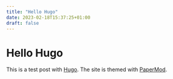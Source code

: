 ```yaml
---
title: "Hello Hugo"
date: 2023-02-18T15:37:25+01:00
draft: false
---
```


# Hello Hugo

This is a test post with [Hugo](https://gohugo.io/). The site is themed with [PaperMod](https://github.com/adityatelange/hugo-PaperMod).
